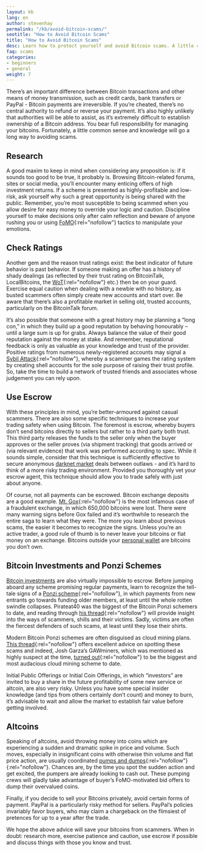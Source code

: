 ```yaml
---
layout: kb
lang: en
author: stevenhay
permalink: "/kb/avoid-bitcoin-scams/"
seotitle: "How to Avoid Bitcoin Scams"
title: "How to Avoid Bitcoin Scams"
desc: Learn how to protect yourself and avoid Bitcoin scams. A little common sense and knowledge will go a long way.
faq: scams
categories: 
- beginners
- general
weight: 7
---
```

There’s an important difference between Bitcoin transactions and other means of money transmission, such as credit cards, bank transfers or PayPal - Bitcoin payments are irreversible. If you’re cheated, there’s no central authority to refund or reverse your payment. It’s also highly unlikely that authorities will be able to assist, as it’s extremely difficult to establish ownership of a Bitcoin address. You bear full responsibility for managing your bitcoins. Fortunately, a little common sense and knowledge will go a long way to avoiding scams.

## Research
A good maxim to keep in mind when considering any proposition is: if it sounds too good to be true, it probably is. Browsing Bitcoin-related forums, sites or social media, you’ll encounter many enticing offers of high investment returns. If a scheme is presented as highly-profitable and low-risk, ask yourself why such a great opportunity is being shared with the public. Remember, you’re most susceptible to being scammed when you allow desire for easy money to override your logic and caution. Discipline yourself to make decisions only after calm reflection and beware of anyone rushing you or using [FoMO](https://en.wikipedia.org/wiki/Fear_of_missing_out){:rel="nofollow"} tactics to manipulate your emotions. 

## Check Ratings
Another gem and the reason trust ratings exist: the best indicator of future behavior is past behavior. If someone making an offer has a history of shady dealings (as reflected by their trust rating on BitcoinTalk, LocalBitcoins, the [WoT](https://bitcoin-otc.com/trust.php){:rel="nofollow"} etc.) then be on your guard. Exercise equal caution when dealing with a newbie with no history, as busted scammers often simply create new accounts and start over. Be aware that there’s also a profitable market in selling old, trusted accounts, particularly on the BitcoinTalk forum. 

It’s also possible that someone with a great history may be planning a “long con,” in which they build up a good reputation by behaving honourably – until a large sum is up for grabs. Always balance the value of their good reputation against the money at stake. And remember, reputational feedback is only as valuable as your knowledge and trust of the provider. Positive ratings from numerous newly-registered accounts may signal a [Sybil Attack](https://en.wikipedia.org/wiki/Sybil_attack){:rel="nofollow"}, whereby a scammer games the rating system by creating shell accounts for the sole purpose of raising their trust profile. So, take the time to build a network of trusted friends and associates whose judgement you can rely upon.  

## Use Escrow
With these principles in mind, you’re better-armoured against casual scammers. There are also some specific techniques to increase your trading safety when using Bitcoin. The foremost is escrow, whereby buyers don’t send bitcoins directly to sellers but rather to a third party both trust. This third party releases the funds to the seller only when the buyer approves or the seller proves (via shipment tracking) that goods arrived or (via relevant evidence) that work was performed according to spec. While it sounds simple, consider that this technique is sufficiently effective to secure anonymous [darknet market](https://en.wikipedia.org/wiki/Darknet_market) deals between outlaws - and it’s hard to think of a more risky trading environment. Provided you thoroughly vet your escrow agent, this technique should allow you to trade safely with just about anyone.

Of course, not all payments can be escrowed. Bitcoin exchange deposits are a good example. [Mt. Gox](https://en.wikipedia.org/wiki/Mt._Gox){:rel="nofollow"} is the most infamous case of a fraudulent exchange, in which 650,000 bitcoins were lost. There were many warning signs before Gox failed and it’s worthwhile to research the entire saga to learn what they were. The more you learn about previous scams, the easier it becomes to recognize the signs. Unless you’re an active trader, a good rule of thumb is to never leave your bitcoins or fiat money on an exchange. Bitcoins outside your [personal wallet](/wallets/) are bitcoins you don’t own.
 
## Bitcoin Investments and Ponzi Schemes 
[Bitcoin investments](/kb/investing-in-bitcoin/) are also virtually impossible to escrow. Before jumping aboard any scheme promising regular payments, learn to recognize the tell-tale signs of a [Ponzi scheme](http://www.forbes.com/2010/06/09/madoff-starr-scam-investment-fraud-personal-finance-10-warning-signs-ponzi_slide.html){:rel="nofollow"}, in which payments from new entrants go towards funding older members, at least until the whole rotten swindle collapses. Pirateat40 was the biggest of the Bitcoin Ponzi schemers to date, and reading through [his thread](https://bitcointalk.org/index.php?topic=50822.0){:rel="nofollow"} will provide insight into the ways of scammers, shills and their victims. Sadly, victims are often the fiercest defenders of such scams, at least until they lose their shirts. 

Modern Bitcoin Ponzi schemes are often disguised as cloud mining plans. [This thread](https://bitcointalk.org/index.php?topic=860400.0){:rel="nofollow"} offers excellent advice on spotting these scams and indeed, Josh Garza’s GAWminers, which was mentioned as highly suspect at the time, [turned out](https://99bitcoins.com/gaw-miners-fraud/){:rel="nofollow"} to be the biggest and most audacious cloud mining scheme to date. 

Initial Public Offerings or Initial Coin Offerings, in which “investors” are invited to buy a share in the future profitability of some new service or altcoin, are also very risky. Unless you have some special insider knowledge (and tips from others certainly don’t count) and money to burn, it’s advisable to wait and allow the market to establish fair value before getting involved. 

## Altcoins 
Speaking of altcoins, avoid throwing money into coins which are experiencing a sudden and dramatic spike in price and volume. Such moves, especially in insignificant coins with otherwise thin volume and flat price action, are usually coordinated [pumps and dumps](https://www.cryptocoinsnews.com/pump-dump-know-signs-trading-altcoins/){:rel="nofollow"}{:rel="nofollow"}. Chances are, by the time you spot the sudden action and get excited, the pumpers are already looking to cash out. These pumping crews will gladly take advantage of buyer’s FoMO-motivated bid offers to dump their overvalued coins. 

Finally, if you decide to sell your Bitcoins privately, avoid certain forms of payment. PayPal is a particularly risky method for sellers. PayPal’s policies invariably favor buyers, who may claim a chargeback on the flimsiest of pretences for up to a year after the trade. 

We hope the above advice will save your bitcoins from scammers. When in doubt: research more, exercise patience and caution, use escrow if possible and discuss things with those you know and trust. 

